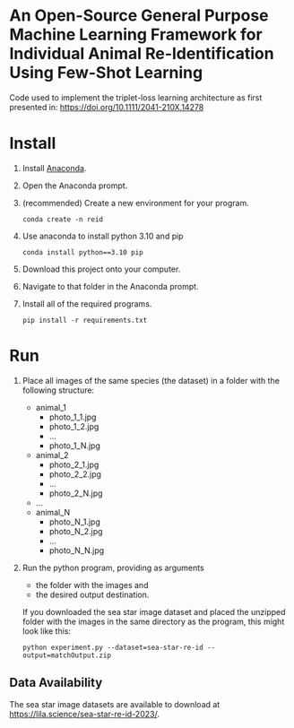 # An Open-Source General Purpose Machine Learning Framework for Individual Animal Re-Identification Using Few-Shot Learning
Code used to implement the triplet-loss learning architecture as first presented in: https://doi.org/10.1111/2041-210X.14278

# Install
 1. Install [Anaconda](https://www.anaconda.com/download/success).
 2. Open the Anaconda prompt.
 3. (recommended) Create a new environment for your program.

        conda create -n reid
 4. Use anaconda to install python 3.10 and pip

        conda install python==3.10 pip

 6. Download this project onto your computer.
 7. Navigate to that folder in the Anaconda prompt.
 8. Install all of the required programs.

        pip install -r requirements.txt

# Run
 1. Place all images of the same species (the dataset) in a folder with the following structure:
     - animal_1
       - photo_1_1.jpg
       - photo_1_2.jpg
       - ...
       - photo_1_N.jpg
     - animal_2
       - photo_2_1.jpg
       - photo_2_2.jpg
       - ...
       - photo_2_N.jpg
     - ...
     - animal_N
       - photo_N_1.jpg
       - photo_N_2.jpg
       - ...
       - photo_N_N.jpg
 2. Run the python program, providing as arguments
     - the folder with the images and
     - the desired output destination.

    If you downloaded the sea star image dataset and placed the unzipped folder with the images in the same directory as the program, this might look like this:
    ````
    python experiment.py --dataset=sea-star-re-id --output=matchOutput.zip
    ````
    
## Data Availability
The sea star image datasets are available to download at https://lila.science/sea-star-re-id-2023/.
